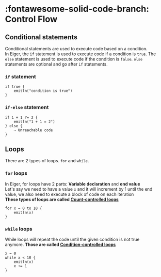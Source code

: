 # __:fontawesome-solid-code-branch: Control Flow__

## Conditional statements
Conditional statements are used to execute code based on a condition.  
In Eiger, the `if` statement is used to execute code if a condition is `true`. The `else` statement is used to execute code if the condition is `false`. `else` statements are optional and go after `if` statements.

### `if` statement
```eiger
if true {
    emitln("condition is true")
}
```

### `if-else` statement
```eiger
if 1 + 1 ?= 2 {
    emitln("1 + 1 = 2")
} else {
    ~ Unreachable code
}
```

## Loops

There are 2 types of loops. `for` and `while`.

### `for` loops
In Eiger, for loops have 2 parts: **Variable declaration** and **end value**  
Let's say we need to have a value `x` and it will increment by 1 until the end value, we also need to execute a block of code on each iteration  
__These types of loops are called [Count-controlled loops](https://en.wikipedia.org/wiki/Control_flow#Condition-controlled_loops)__
```eiger
for x = 0 to 10 {
    emitln(x)
}
```

### `while` loops
While loops will repeat the code until the given condition is not true anymore. __Those are called [Condition-controlled loops](https://en.wikipedia.org/wiki/Control_flow#Condition-controlled_loops)__
```eiger
x = 0
while x < 10 {
    emitln(x)
    x += 1
}
```